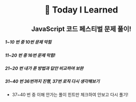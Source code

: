 <div align ='center'>
  
<div>
    
# :pencil: Today I Learned
    
</div>
  
<div>

## JavaScript 코드 페스티벌 문제 풀이!

</div>

</div>

##### 1~10 번 중 10번 문제 막힘

##### 11~20 번 중 16번 문제 막힘!

##### 21~20 번 내가 푼 방법과 답안 비교하여 보완

##### 31~40 번 36번까지 진행, 37번 로직 다시 생각해보기

- 37~40 번 중 이해 안가는 풀이 힌트만 체크하여 안보고 다시 풀기!
